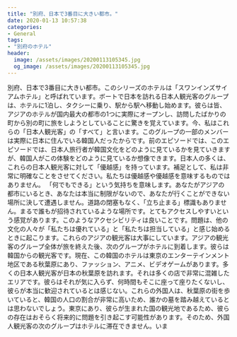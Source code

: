 ```yaml
---
title: "別府、日本で3番目に大きい都市。"
date: 2020-01-13 10:57:38
categories:
- General
tags:
- "別府のホテル"
header:
  image: /assets/images/20200113105345.jpg
  og_image: /assets/images/20200113105345.jpg
---
```


別府、日本で3番目に大きい都市。このシリーズのホテルは「スワンインズサイアムホテル」と呼ばれています。ボートで日本を訪れる日本人観光客のグループは、ホテルに1泊し、タクシーに乗り、駅から駅へ移動し始めます。彼らは皆、アジアのホテルが国内最大の都市の1つに実際にオープンし、訪問したばかりの町から別の町に旅をしようとしていることに驚きを覚えています。今、私はこれらの「日本人観光客」の「すべて」と言います。このグループの一部のメンバーは実際に日本に住んでいる韓国人だったからです。前のエピソードでは、このエピソードでは、日本人旅行者が韓国文化をどのように見ているかを見ていきますが、韓国人がこの体験をどのように見ているか想像できます。日本人の多くは、これらの日本人観光客に対して「優越感」を持っています。補足として、私は非常に明確なことをさせてください。私たちは優越感や優越感を意味するものではありません。 「何でもできる」という気持ちを意味します。あなたがアジアの都市にいるとき、あなたは本当に制限がないので、あなたが行くことができない場所に決して遭遇しません。道路の閉塞もなく、「立ち止まる」標識もありません。まるで誰もが招待されているような場所です。とてもアクセスしやすいという感覚があります。このようなアクセシビリティは良いことです。問題は、他の文化の人々が「私たちは優れている」と「私たちは担当している」と感じ始めるときに起こります。これらのアジアの観光客は大事にしています。アジアの観光客のグループ全体が旅を終えた後、次のグループがホテルに到着します。彼らは韓国からの観光客です。現在、この韓国のホテルは東京のエンターテインメント地区である秋葉原にあり、ファッション、アニメ、ビデオゲームがあります。多くの日本人観光客が日本の秋葉原を訪れます。それは多くの店で非常に混雑したエリアです。彼らはそれが気に入らず、何時間もそこに座って座りたくないし、彼らが本当に歓迎されているとは感じない。これらの外国人は、秋葉原の街を歩いていると、韓国の人口の割合が非常に高いため、誰かの墓を踏み越えているとは思わないでしょう。東京にあり、彼らが生まれた国の観光地であるため、彼らの存在はおそらく将来的に問題を引き起こす可能性があります。そのため、外国人観光客の次のグループはホテルに滞在できません。いま
